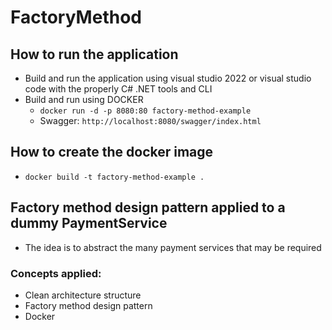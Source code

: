 # FactoryMethod

## How to run the application
- Build and run the application using visual studio 2022 or visual studio code with the properly C# .NET tools and CLI
- Build and run using DOCKER
    - `docker run -d -p 8080:80 factory-method-example`
    - Swagger: `http://localhost:8080/swagger/index.html`

## How to create the docker image
- `docker build -t factory-method-example .`

## Factory method design pattern applied to a dummy PaymentService
- The idea is to abstract the many payment services that may be required

### Concepts applied: 
- Clean architecture structure
- Factory method design pattern
- Docker
